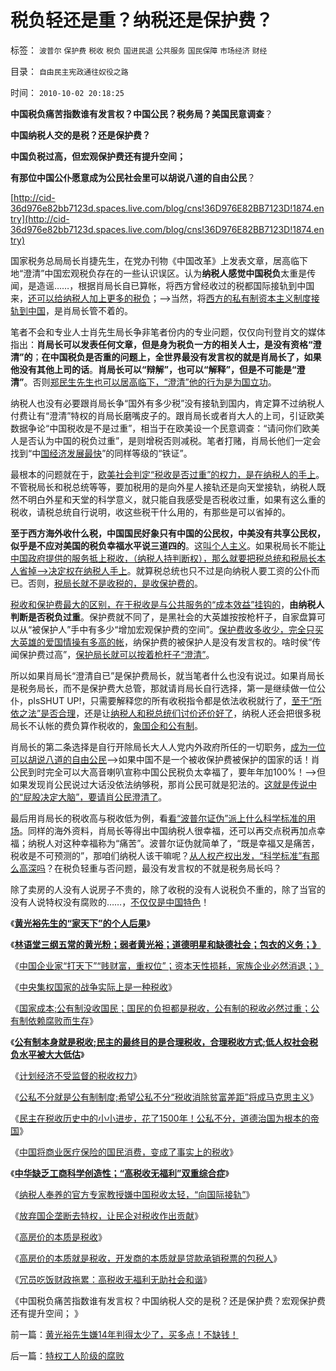 # 税负轻还是重？纳税还是保护费？

标签： `波普尔` `保护费` `税收` `税负` `国进民退` `公共服务` `国民保障` `市场经济` `财经` 

目录： `自由民主宪政通往奴役之路`

时间： `2010-10-02 20:18:25`

**中国税负痛苦指数谁有发言权？中国公民？税务局？美国民意调查**？

**中国纳税人交的是税？还是保护费？**

**中国负税过高，但宏观保护费还有提升空间；**

**有那位中国公仆愿意成为公民社会里可以胡说八道的自由公民**？

[http://cid-36d976e82bb7123d.spaces.live.com/blog/cns!36D976E82BB7123D!1874.entry](http://cid-36d976e82bb7123d.spaces.live.com/blog/cns!36D976E82BB7123D!1874.entry)

国家税务总局局长肖捷先生，在党办刊物《中国改革》上发表文章，居高临下地“澄清”中国宏观税负存在的一些认识误区。认为**纳税人感觉中国税负**太重是传闻，是造谣……，根据肖局长自已算帐，将西方曾经收过的税都国际接轨到中国来，[还可以给纳税人加上更多的税负](../../../2009/12/10/专家教授嫌中国税收太轻，“向国际接轨”.md)；——>当然，将[西方的私有制资本主义制度接轨到中国](../../../2010/8/16/社会进步不要期望伟人政治;;工业革命无关“资本积累”.md)，是肖局长管不着的。

笔者不会和专业人士肖先生局长争非笔者份内的专业问题，仅仅向刊登肖文的媒体指出：**肖局长可以发表任何文章，但是身为税负一方的相关人士，是没有资格“澄清”的**；**在中国税负是否重的问题上，全世界最没有发言权的就是肖局长了，如果他没有其他上司的话**。**肖局长可以“辩解”，也可以“解释”，但是不可能是“澄清”**。否则[郑民生先生也可以居高临下，“澄清”他的行为是为国立功](../../../2010/3/26/“郑民生屠幼案”无涉公平和民主和道德.md)。

纳税人也没有必要跟肖局长争“国外有多少税”没有接轨到国内，肯定算不过纳税人付费让有“澄清”特权的肖局长磨嘴皮子的。跟肖局长或者肖大人的上司，引证欧美数据争论“中国税收是不是过重”，相当于在欧美设一个民意调查：“请问你们欧美人是否认为中国的税负过重”，是则增税否则减税。笔者打赌，肖局长他们一定会找到“中[国经济发展最快](../../../2009/12/28/追赶美国，或让中国越来越落后.md)”的同样等级的“铁证”。

最根本的问题就在于，[欧美社会判定“税收是否过重”的权力，是在纳税人的手上](../../../2010/3/15/没有产权就无所谓民主.md)。不管税局长和税总统等等，要加税用的是向外星人接轨还是向天堂接轨，纳税人既然不明白外星和天堂的科学意义，就只能自我感受是否税收过重，如果有这么重的税收，请税总统自行说明，收这些税干什么用的，有那些是可以省掉的。

**至于西方海外收什么税，中国国民好象只有中国的公民权，中美没有共享公民权，似乎是不应对美国的税负幸福水平说三道四的**。这[叫个人主义](../../../2010/9/30/波普尔证伪，逻辑残缺人士的自闭长城.md)。如果税局长不能[让中国政府提供的服务抵上税收，（纳税人持判断权），那么就要把税总统和税局长本人省掉——>决定权在纳税人手上](../../../2009/12/6/公务员，即公共服务从业员.md)。就算税总统也只不过是向纳税人要工资的公仆而已。否则，[税局长就不是收税的，是收保护费的](../../../2010/7/21/不要搞道德“治法”.md)。

[税收和保护费最大的区别，在于税收是与公共服务的“成本效益”挂钩的](../../../2009/12/22/公共管理学假定：三权分立要说爱你不容易.md)，**由纳税人判断是否税负过重**。保护费就不同了，是黑社会的大英雄按按枪杆子，自家盘算可以从“被保护人”手中有多少“增加宏观保护费的空间”。[保护费收多收少，完全只买大英雄的爱国情操有多高的帐](../../../2010/9/2/国民的负担都是税收;税收不要“没收国民”.md)，纳保护费的被保护人是没有发言权的。啥时侯“传闻保护费过高”，[保护局长就可以按着枪杆子“澄清”](../../../2010/9/27/罗马和罗马元老院的兴起，罗马的民主权力依据.md)。

所以如果肖局长“澄清自已”是保护费局长，就当笔者什么也没有说过。如果肖局长是税务局长，而不是保护费大总管，那就请肖局长自行选择，第一是继续做一位公仆，plsSHUT UP!，只需要解释您的所有收税指令都是依法收税就行了，[至于“所依之法”是否合理](../../../2010/5/14/用民主要求政府也要用民主约束自已.md)，还是让[纳税人和税总统们讨价还价好了](../../../2010/9/24/罗马社会摆脱狗腿子工具阶级的经验和教训.md)，纳税人还会把很多税局长不认帐的费负算作税收的，[象国企和公有制](../../../2010/9/2/国民的负担都是税收;税收不要“没收国民”.md)。

肖局长的第二条选择是自行开除局长大人人党内外政府所任的一切职务，[成为一位可以胡说八道的自由公民](../../../2010/3/5/权威同样有胡说八道的平等权力.md)——>如果中国不是一个被收保护费被保护的国家的话！肖公民到时完全可以大高音喇叭宣称中国公民税负太幸福了，要年年加100%！——>但如果发现肖公民说过大话没依法纳够税，那肖公民可就是犯法的。[这就是传说中的“屁股决定大脑”，要请肖公民澄清了](../../../2009/12/22/公共管理学假定：三权分立要说爱你不容易.md)。

最后用肖局长的税收高与税收低为例，看[看“波普尔证伪”派上什么科学标准的用场](../../../2010/9/30/波普尔证伪，逻辑残缺人士的自闭长城.md)。同样的海外资料，肖局长等得出中国纳税人很幸福，还可以再交点税再加点幸福；纳税人对这种幸福称为“痛苦”。波普尔证伪就简单了，“既是幸福又是痛苦，税收是不可预测的”，那咱们纳税人该干嘛呢？[从人权产权出发，“科学标准”有那么高深吗](../../../2009/9/16/人权产权宪法Vs财产权《物权法》.md)？在税负轻重与否问题，最没有发言权的不就是税务局长吗？

除了卖房的人没有人说房子不贵的，除了收税的没有人说税负不重的，除了当官的没有人说特权没有腐败的……，[不仅仅是中国特色](http://darthvad.blog.163.com/blog/static/533994702009425114911307/)！

《[**黄光裕先生的“家天下”的个人后果**](../../../2010/9/27/黄光裕“家天下”；股市有风险，股神莫炒股.md)》

《[**林语堂三纲五常的黄光粉；弱者黄光裕；道德明星和缺德社会；包衣的义务；》**](../../../2010/10/2/陈晓乍成了黄光裕的包衣？.md)

《[中国企业家“打天下”“贱财富，重权位”；资本天性损耗，家族企业必然消退；》](../../../2010/10/2/黄光裕先生嫌14年判得太少了，买多点！不缺钱！.md)

《[中央集权国家的战争实际上是一种税收](../../../2010/9/29/罗马边防武警战士的生意经;名利双收的民族英雄.md)》

《[国家成本;公有制没收国民；国民的负担都是税收，公有制的税收必然过重；公有制依赖腐败而生存](../../../2010/9/2/国民的负担都是税收;税收不要“没收国民”.md)》

《[**公有制本身就是税收;民主的最终目的是合理税收，合理税收方式;低人权社会税负水平被大大低估**](../../../2010/9/2/民主目的是合理税收;公有制就是税收;税负低估.md)》

《[计划经济不受监督的税收权力](../../../2010/8/28/戴克里先的计划经济，人民公社和唱红打黑.md)》

《[公私不分就是公有制制度;希望公私不分“税收消除贫富差距”将成马克思主义](../../../2010/8/20/公私不分就是公有制.md)》

《[民主在税收历史中的小小进步，花了1500年！公私不分，道德治国为根本的帝国](../../../2010/8/20/公私不分!税收民主化1500年弯路！.md)》

《[中国将商业医疗保险的国民消费，变成了事实上的税收](../../../2010/7/13/中国“病得起”个人现金财产需1000万以上.md)》

《[**中华缺乏工商科学创造性；“高税收无福利”双重综合症**](../../../2010/3/30/中国人好赌的原因.md)》

《[纳税人奉养的官方专家教授嫌中国税收太轻，“向国际接轨”](../../../2009/12/10/专家教授嫌中国税收太轻，“向国际接轨”.md)》

《[放弃国企垄断去特权，让民企对税收作出贡献](../../../2009/8/1/放弃国企垄断去特权，让民企对税收作出贡献.md)》

《[高房价的本质是税收](../../../2008/8/4/楼市硬需求完全不存在.md)》

《[高房价的本质就是税收，开发商的本质就是贷款承销税票的包税人](../../../2008/7/4/三个坏蛋政策博羿老百姓承受高房价危机全部代价.md)》

《[冗员吃饭财政拖累：高税收无福利无助社会和谐](../../../2007/12/23/冗员吃饭财政拖累：高税收无福利无助社会和谐.md)》

《中国税负痛苦指数谁有发言权？中国纳税人交的是税？还是保护费？宏观保护费还有提升空间； 》



前一篇：[黄光裕先生嫌14年判得太少了，买多点！不缺钱！](../../../2010/10/2/黄光裕先生嫌14年判得太少了，买多点！不缺钱！.md)

后一篇：[特权工人阶级的腐败](../../../2010/10/2/特权工人阶级的腐败.md)